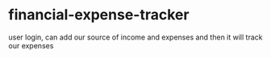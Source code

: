 # financial-expense-tracker
user login, can add our source of income and expenses and then it will track our expenses
